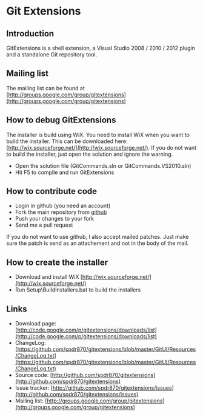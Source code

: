 # Git Extensions

## Introduction

GitExtensions is a shell extension, a Visual Studio 2008 / 2010 / 2012 plugin and a standalone Git repository tool.

## Mailing list

The mailing list can be found at [http://groups.google.com/group/gitextensions](http://groups.google.com/group/gitextensions)

## How to debug GitExtensions

The installer is build using WiX. You need to install WiX when you want to build the installer. This can be downloaded here: [http://wix.sourceforge.net/](http://wix.sourceforge.net/). If you do not want to build the installer, just open the solution and ignore the warning.

* Open the solution file (GitCommands.sln or GitCommands.VS2010.sln)
* Hit F5 to compile and run GitExtensions

## How to contribute code

* Login in github (you need an account)
* Fork the main repository from [github](http://github.com/spdr870/gitextensions)
* Push your changes to your fork
* Send me a pull request

If you do not want to use github, I also accept mailed patches. Just make sure the patch is send as an attachement and not in the body of the mail.

## How to create the installer

* Download and install WiX [http://wix.sourceforge.net/](http://wix.sourceforge.net/)
* Run Setup\BuildInstallers.bat to build the installers

## Links

* Download page: [http://code.google.com/p/gitextensions/downloads/list](http://code.google.com/p/gitextensions/downloads/list)
* ChangeLog: [https://github.com/spdr870/gitextensions/blob/master/GitUI/Resources/ChangeLog.txt](https://github.com/spdr870/gitextensions/blob/master/GitUI/Resources/ChangeLog.txt)
* Source code: [http://github.com/spdr870/gitextensions](http://github.com/spdr870/gitextensions)
* Issue tracker: [http://github.com/spdr870/gitextensions/issues](http://github.com/spdr870/gitextensions/issues)
* Mailing list: [http://groups.google.com/group/gitextensions](http://groups.google.com/group/gitextensions)
